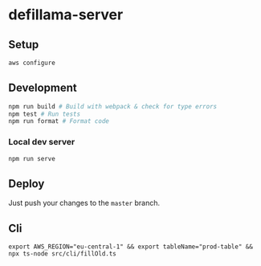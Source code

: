 # defillama-server

## Setup
```bash
aws configure
```

## Development
```bash
npm run build # Build with webpack & check for type errors
npm test # Run tests
npm run format # Format code
```

### Local dev server
```bash
npm run serve
```

## Deploy
Just push your changes to the `master` branch.  

## Cli
```
export AWS_REGION="eu-central-1" && export tableName="prod-table" && npx ts-node src/cli/fillOld.ts
```
